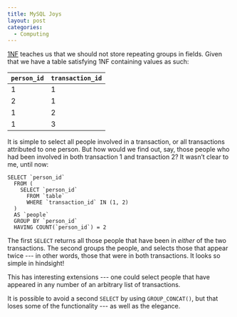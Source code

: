 ```yaml
---
title: MySQL Joys
layout: post
categories:
  - Computing
---
```

[<acronym title="First normal form">1NF</acronym>](http://en.wikipedia.org/wiki/First_normal_form) teaches us that we should not store repeating groups in fields. Given that we have a table satisfying 1NF containing values as such:

 `person_id` | `transaction_id`
-------------|-----------------
 1           | 1
 2           | 1
 1           | 2
 1           | 3

It is simple to select all people involved in a transaction, or all transactions attributed to one person. But how would we find out, say, those people who had been involved in both transaction 1 and transaction 2? It wasn’t clear to me, until now:

```mysql
SELECT `person_id`
  FROM (
    SELECT `person_id`
      FROM `table`
      WHERE `transaction_id` IN (1, 2)
  )
  AS `people`
  GROUP BY `person_id`
  HAVING COUNT(`person_id`) = 2
```

The first `SELECT` returns all those people that have been in _either_ of the two transactions. The second groups the people, and selects those that appear twice --- in other words, those that were in both transactions. It looks so simple in hindsight!

This has interesting extensions --- one could select people that have appeared in any number of an arbitrary list of transactions.

It is possible to avoid a second `SELECT` by using `GROUP_CONCAT()`, but that loses some of the functionality --- as well as the elegance.
